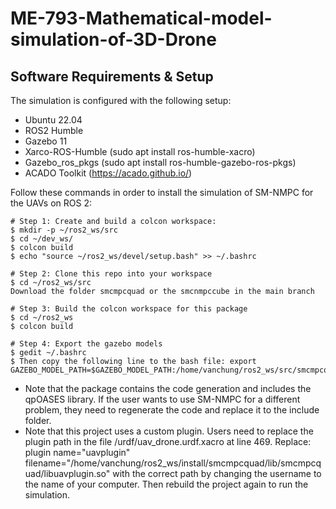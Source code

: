 # ME-793-Mathematical-model-simulation-of-3D-Drone

## Software Requirements & Setup

The simulation is configured with the following setup:
- Ubuntu 22.04
- ROS2 Humble
- Gazebo 11
- Xarco-ROS-Humble (sudo apt install ros-humble-xacro)
- Gazebo_ros_pkgs (sudo apt install ros-humble-gazebo-ros-pkgs)
- ACADO Toolkit (https://acado.github.io/)

Follow these commands in order to install the simulation of SM-NMPC for the UAVs on ROS 2:

```shell
# Step 1: Create and build a colcon workspace:
$ mkdir -p ~/ros2_ws/src
$ cd ~/dev_ws/
$ colcon build
$ echo "source ~/ros2_ws/devel/setup.bash" >> ~/.bashrc

# Step 2: Clone this repo into your workspace
$ cd ~/ros2_ws/src
Download the folder smcmpcquad or the smcnmpccube in the main branch

# Step 3: Build the colcon workspace for this package
$ cd ~/ros2_ws
$ colcon build

# Step 4: Export the gazebo models
$ gedit ~/.bashrc
$ Then copy the following line to the bash file: export GAZEBO_MODEL_PATH=$GAZEBO_MODEL_PATH:/home/vanchung/ros2_ws/src/smcmpcquad/models

```
* Note that the package contains the code generation and includes the qpOASES library. If the user wants to use SM-NMPC for a different problem, they need to regenerate the code and replace it to the include folder.
* Note that this project uses a custom plugin. Users need to replace the plugin path in the file /urdf/uav_drone.urdf.xacro at line 469. Replace: plugin name="uavplugin" filename="/home/vanchung/ros2_ws/install/smcmpcquad/lib/smcmpcquad/libuavplugin.so" with the correct path by changing the username to the name of your computer. Then rebuild the project again to run the simulation.
